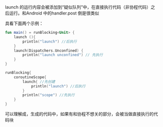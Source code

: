 launch 的运行内容会被添加到“疑似队列”中，在直接执行代码（非协程代码）之后运行。和Android 中的handler.post 倒是很类似   

具看下面两个示例：  

```kotlin
fun main() = runBlocking<Unit> {
    launch (){
        println("launch") //后执行
    }
    launch(Dispatchers.Unconfined) {
        println("launch unconfined") // 先执行
    }
}
```

```kotlin
runBlocking{
    coroutineScope{
        launch{ //先创建
            println("launch") //后执行  
        }
        println("scope") //先执行  
    }
}
```

可以理解成，生成的代码中，如果有和协程不想关的部分，会被当做直接执行的代码块  

